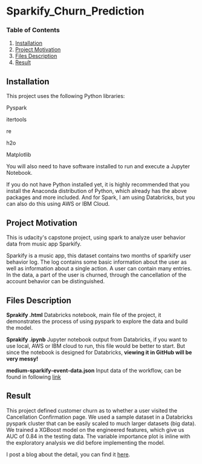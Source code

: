 # Sparkify_Churn_Prediction

### Table of Contents

1. [Installation](#installation)
2. [Project Motivation](#motivation)
3. [Files Description](#files)
4. [Result](#Result)


## Installation <a name="installation"></a>

This project uses the following Python libraries:

Pyspark

itertools

re

h2o

Matplotlib

You will also need to have software installed to run and execute a Jupyter Notebook.

If you do not have Python installed yet, it is highly recommended that you install the Anaconda distribution of Python, which already has the above packages and more included. And for Spark, I am using Databricks, but you can also do this using AWS or IBM Cloud.

## Project Motivation<a name="motivation"></a>

This is udacity's capstone project, using spark to analyze user behavior data from music app Sparkify.

Sparkify is a music app, this dataset contains two months of sparkify user behavior log. The log contains some basic information about the user as well as information about a single action. A user can contain many entries. In the data, a part of the user is churned, through the cancellation of the account behavior can be distinguished.

## Files Description<a name="files"></a>

**Sprakify .html** Databricks notebook, main file of the project, it demonstrates the process of using pyspark to explore the data and build the model.

**Sprakify .ipynb** Jupyter notebook output from Databricks, if you want to use local, AWS or IBM cloud to run, this file would be better to start. But since the notebook is designed for Databricks, **viewing it in GitHub will be very messy!**

**medium-sparkify-event-data.json** Input data of the workflow, can be found in following [link](https://s3.amazonaws.com/video.udacity-data.com/topher/2018/December/5c1d6681_medium-sparkify-event-data/medium-sparkify-event-data.json)

## Result

This project defined customer churn as to whether a user visited the Cancellation Confirmation page. We used a sample dataset in a Databricks pyspark cluster that can be easily scaled to much larger datasets (big data). We trained a XGBoost model on the engineered features, which give us AUC of 0.84 in the testing data. The variable importance plot is inline with the exploratory analysis we did before implementing the model.

I post a blog about the detail, you can find it [here](https://zhiruiwang.github.io/Sparkify_Churn_Prediction/).
